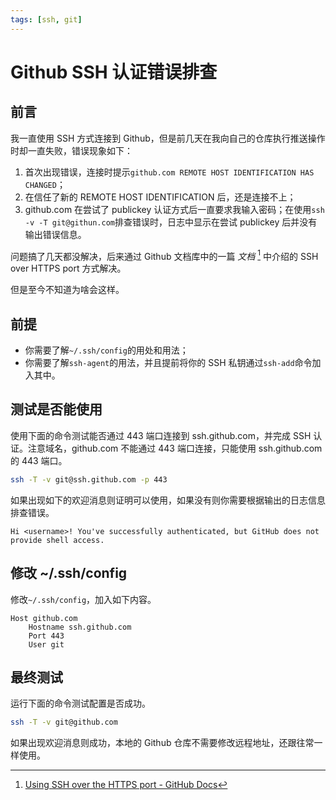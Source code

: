 ```yaml
---
tags: [ssh, git]
---
```


# Github SSH 认证错误排查

## 前言

我一直使用 SSH 方式连接到 Github，但是前几天在我向自己的仓库执行推送操作时却一直失败，错误现象如下：

1. 首次出现错误，连接时提示`github.com REMOTE HOST IDENTIFICATION HAS CHANGED`；
2. 在信任了新的 REMOTE HOST IDENTIFICATION 后，还是连接不上；
3. github.com 在尝试了 publickey 认证方式后一直要求我输入密码；在使用`ssh -v -T git@githun.com`排查错误时，日志中显示在尝试 publickey 后并没有输出错误信息。

问题搞了几天都没解决，后来通过 Github 文档库中的一篇 *文档* [^1] 中介绍的 SSH over HTTPS port 方式解决。

但是至今不知道为啥会这样。

## 前提

- 你需要了解`~/.ssh/config`的用处和用法；
- 你需要了解`ssh-agent`的用法，并且提前将你的 SSH 私钥通过`ssh-add`命令加入其中。

## 测试是否能使用

使用下面的命令测试能否通过 443 端口连接到 ssh.github.com，并完成 SSH 认证。注意域名，github.com 不能通过 443 端口连接，只能使用 ssh.github.com 的 443 端口。

```bash
ssh -T -v git@ssh.github.com -p 443
```

如果出现如下的欢迎消息则证明可以使用，如果没有则你需要根据输出的日志信息排查错误。

```text
Hi <username>! You've successfully authenticated, but GitHub does not provide shell access.
```

## 修改 ~/.ssh/config

修改`~/.ssh/config`，加入如下内容。

```text
Host github.com
    Hostname ssh.github.com
    Port 443
    User git
```

## 最终测试

运行下面的命令测试配置是否成功。

```bash
ssh -T -v git@github.com
```

如果出现欢迎消息则成功，本地的 Github 仓库不需要修改远程地址，还跟往常一样使用。

[^1]: [Using SSH over the HTTPS port - GitHub Docs](https://docs.github.com/cn/authentication/troubleshooting-ssh/using-ssh-over-the-https-port)
